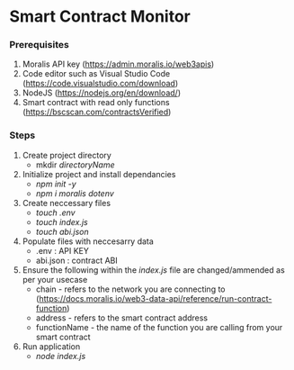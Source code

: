 
# Smart Contract Monitor

### Prerequisites
1. Moralis API key (https://admin.moralis.io/web3apis)
2. Code editor such as Visual Studio Code (https://code.visualstudio.com/download)
3. NodeJS (https://nodejs.org/en/download/)
4. Smart contract with read only functions (https://bscscan.com/contractsVerified)

### Steps

1. Create project directory
	- mkdir *directoryName*
2. Initialize project and install dependancies
	- *npm init -y*
	- *npm i moralis dotenv*
1. Create neccessary files
	- *touch .env*
	- *touch index.js*
	- *touch abi.json*
4. Populate files with neccesarry data
	- .env : API KEY
	- abi.json : contract ABI
5. Ensure the following within the *index.js* file are changed/ammended as per your usecase
	- chain - refers to the network you are connecting to (https://docs.moralis.io/web3-data-api/reference/run-contract-function)
	- address - refers to the smart contract address
	- functionName - the name of the function you are calling from your smart contract
6. Run application
	- *node index.js*
